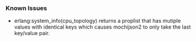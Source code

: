 ### Known Issues

* erlang:system_info(cpu_topology) returns a proplist that has mutiple values with identical keys which causes mochijson2 to only take the last key/value pair.

